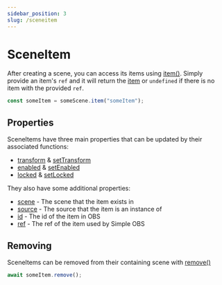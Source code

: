 ```yaml
---
sidebar_position: 3
slug: /sceneitem
---
```


# SceneItem

After creating a scene, you can access its items using [item()](/api/core/class/Scene#item).
Simply provide an item's `ref` and it will return the [item](/api/core/class/SceneItem) or `undefined` if there is no item with the provided `ref`.

```ts
const someItem = someScene.item("someItem");
```

## Properties

SceneItems have three main properties that can be updated by their associated functions:

- [transform](/api/core/class/SceneItem#transform) & [setTransform](/api/core/class/SceneItem#setTransform)
- [enabled](/api/core/class/SceneItem#enabled) & [setEnabled](/api/core/class/SceneItem#setEnabled)
- [locked](/api/core/class/SceneItem#locked) & [setLocked](/api/core/class/SceneItem#setLocked)

They also have some additional properties:

- [scene](/api/core/class/SceneItem#scene) - The scene that the item exists in
- [source](/api/core/class/SceneItem#source) - The source that the item is an instance of
- [id](/api/core/class/SceneItem#id) - The id of the item in OBS
- [ref](/api/core/class/SceneItem#ref) - The ref of the item used by Simple OBS

## Removing

SceneItems can be removed from their containing scene with [remove()](/api/core/class/SceneItem#remove)

```ts
await someItem.remove();
```
